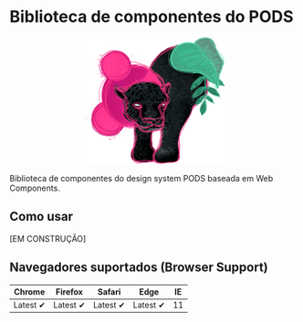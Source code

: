 # Biblioteca de componentes do PODS

<p align="center">
    <img width="250" src="./docs/assets/pods-dark.png" alt="">
</p>

Biblioteca de componentes do design system PODS baseada em Web Components.

## Como usar

[EM CONSTRUÇÃO]

## Navegadores suportados (Browser Support)

| Chrome   | Firefox  | Safari   | Edge     | IE  |
| -------- | -------- | -------- | -------- | --- |
| Latest ✔ | Latest ✔ | Latest ✔ | Latest ✔ | 11  |
